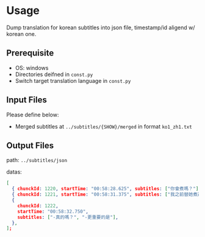 # Usage
Dump translation for korean subtitles into json file, timestamp/id aligend w/ korean one.

## Prerequisite
- OS: windows
- Directories deifned in `const.py`
- Switch target translation language in `const.py`

## Input Files
Please define below:
- Merged subtitles at `../subtitles/{SHOW}/merged` in format `ko1_zh1.txt`

## Output Files
path: `../subtitles/json`

datas:
```json
[
  { chunckId: 1220, startTime: "00:58:28.625", subtitles: ["你會煮嗎？"] },
  { chunckId: 1221, startTime: "00:58:31.375", subtitles: ["我之前替她煮過"] },
  {
    chunckId: 1222,
    startTime: "00:58:32.750",
    subtitles: ["-真的嗎？", "-更重要的是"],
  },
];
```